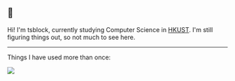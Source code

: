 ## 👋

Hi! I'm tsblock, currently studying Computer Science in [HKUST](https://hkust.edu.hk). I'm still figuring things out, so not much to see here.

---

Things I have used more than once:

![](https://skillicons.dev/icons?i=python,js,java,cpp,latex,md,obsidian,arch,apple,git,vim,emacs)
